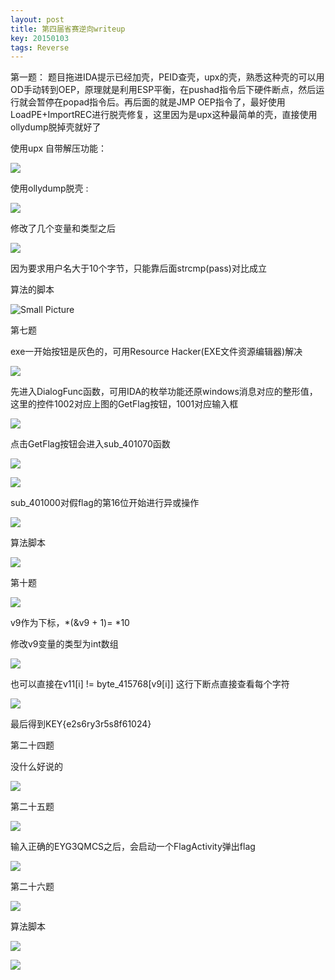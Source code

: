 ```yaml
---
layout: post
title: 第四届省赛逆向writeup
key: 20150103
tags: Reverse
---
```

第一题：
题目拖进IDA提示已经加壳，PEID查壳，upx的壳，熟悉这种壳的可以用OD手动转到OEP，原理就是利用ESP平衡，在pushad指令后下硬件断点，然后运行就会暂停在popad指令后。再后面的就是JMP OEP指令了，最好使用LoadPE+ImportREC进行脱壳修复，这里因为是upx这种最简单的壳，直接使用ollydump脱掉壳就好了

使用upx 自带解压功能：

![](https://raw.githubusercontent.com/la0s/la0s.github.io/master/screenshots/20180125.0.png)

使用ollydump脱壳 :

![](https://raw.githubusercontent.com/la0s/la0s.github.io/master/screenshots/20180125.00.png)

修改了几个变量和类型之后

![](https://raw.githubusercontent.com/la0s/la0s.github.io/master/screenshots/20180125.1.png)

因为要求用户名大于10个字节，只能靠后面strcmp(pass)对比成立

算法的脚本

![Small Picture](https://raw.githubusercontent.com/la0s/la0s.github.io/master/screenshots/20180125.2.png)

第七题

exe一开始按钮是灰色的，可用Resource Hacker(EXE文件资源编辑器)解决

![](https://raw.githubusercontent.com/la0s/la0s.github.io/master/screenshots/20180125.03.png)

先进入DialogFunc函数，可用IDA的枚举功能还原windows消息对应的整形值，这里的控件1002对应上图的GetFlag按钮，1001对应输入框

![](https://raw.githubusercontent.com/la0s/la0s.github.io/master/screenshots/20180125.3.png)

点击GetFlag按钮会进入sub_401070函数

![](https://raw.githubusercontent.com/la0s/la0s.github.io/master/screenshots/20180125.4.png)

![](https://raw.githubusercontent.com/la0s/la0s.github.io/master/screenshots/20180125.6.png)

sub_401000对假flag的第16位开始进行异或操作

![](https://raw.githubusercontent.com/la0s/la0s.github.io/master/screenshots/20180125.5.png)

算法脚本

![](https://raw.githubusercontent.com/la0s/la0s.github.io/master/screenshots/20180125.7.png)

第十题

![](https://raw.githubusercontent.com/la0s/la0s.github.io/master/screenshots/20180125.8.png)

v9作为下标，*(&v9 + 1)= *10

修改v9变量的类型为int数组

![](https://raw.githubusercontent.com/la0s/la0s.github.io/master/screenshots/20180125.9.png)

也可以直接在v11[i] != byte_415768[v9[i]] 这行下断点直接查看每个字符

![](https://raw.githubusercontent.com/la0s/la0s.github.io/master/screenshots/20180125.10.png)

最后得到KEY{e2s6ry3r5s8f61024}

第二十四题

没什么好说的

![](https://raw.githubusercontent.com/la0s/la0s.github.io/master/screenshots/20180125.11.png)

第二十五题

![](https://raw.githubusercontent.com/la0s/la0s.github.io/master/screenshots/20180125.12.png)

输入正确的EYG3QMCS之后，会启动一个FlagActivity弹出flag

![](https://raw.githubusercontent.com/la0s/la0s.github.io/master/screenshots/20180125.13.png)

第二十六题

![](https://raw.githubusercontent.com/la0s/la0s.github.io/master/screenshots/20180125.14.png)

算法脚本

![](https://raw.githubusercontent.com/la0s/la0s.github.io/master/screenshots/20180125.16.png)

![](https://raw.githubusercontent.com/la0s/la0s.github.io/master/screenshots/20180125.15.png)
